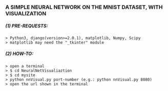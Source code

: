 ### A SIMPLE NEURAL NETWORK ON THE MNIST DATASET, WITH VISUALIZATION

##### (1) PRE-REQUESTS:
	> Python3, django(version>=2.0.1), matplotlib, Numpy, Scipy
	> matplotlib may need the "_tkinter" module

##### (2) HOW-TO:
	> open a terminal
	> $ cd NeuralNetVisualiaztion
	> $ cd mysite
	> python nnVisual.py port-number (e.g.: python nnVisual.py 8080)
	> open the url shown in the terminal
